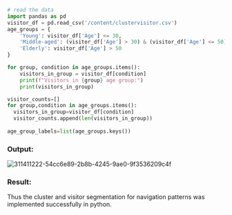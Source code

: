 ```python
# read the data
import pandas as pd
visitor_df = pd.read_csv('/content/clustervisitor.csv')
age_groups = {
    'Young': visitor_df['Age'] <= 30,
    'Middle-aged': (visitor_df['Age'] > 30) & (visitor_df['Age'] <= 50),
    'Elderly': visitor_df['Age'] > 50
}

for group, condition in age_groups.items():  
    visitors_in_group = visitor_df[condition] 
    print(f"Visitors in {group} age group:")
    print(visitors_in_group)

visitor_counts=[]
for group,condition in age_groups.items():
  visitors_in_group=visitor_df[condition]
  visitor_counts.append(len(visitors_in_group))
    
age_group_labels=list(age_groups.keys())
```
### Output:
![311411222-54cc6e89-2b8b-4245-9ae0-9f3536209c4f](https://github.com/Vineesh-AI-DS/WDM_EXP4/assets/93427254/9e51645f-0f06-4c5b-8216-5dfbb126b2a4)

### Result:
Thus the cluster and visitor segmentation for navigation patterns was implemented successfully in python.
